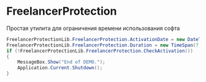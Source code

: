 # FreelancerProtection
Простая утилита для ограничения времени использования софта

```c#
FreelancerProtectionLib.FreelancerProtection.ActivationDate = new DateTime(2019, 11, 14);
FreelancerProtectionLib.FreelancerProtection.Duration = new TimeSpan(7, 0, 0, 0);
if (!FreelancerProtectionLib.FreelancerProtection.CheckActivation())
{
	MessageBox.Show("End of DEMO.");
	Application.Current.Shutdown();
}
```
